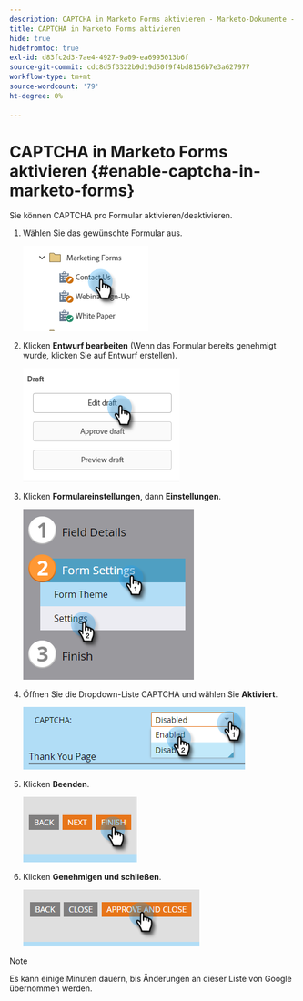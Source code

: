 ```yaml
---
description: CAPTCHA in Marketo Forms aktivieren - Marketo-Dokumente - Produktdokumentation
title: CAPTCHA in Marketo Forms aktivieren
hide: true
hidefromtoc: true
exl-id: d83fc2d3-7ae4-4927-9a09-ea6995013b6f
source-git-commit: cdc8d5f3322b9d19d50f9f4bd8156b7e3a627977
workflow-type: tm+mt
source-wordcount: '79'
ht-degree: 0%

---
```


# CAPTCHA in Marketo Forms aktivieren {#enable-captcha-in-marketo-forms}

Sie können CAPTCHA pro Formular aktivieren/deaktivieren.

1. Wählen Sie das gewünschte Formular aus.

   ![](assets/enable-captcha-in-marketo-forms-1.png)

1. Klicken **Entwurf bearbeiten** (Wenn das Formular bereits genehmigt wurde, klicken Sie auf Entwurf erstellen).

   ![](assets/enable-captcha-in-marketo-forms-2.png)

1. Klicken **Formulareinstellungen**, dann **Einstellungen**.

   ![](assets/enable-captcha-in-marketo-forms-3.png)

1. Öffnen Sie die Dropdown-Liste CAPTCHA und wählen Sie **Aktiviert**.

   ![](assets/enable-captcha-in-marketo-forms-4.png)

1. Klicken **Beenden**.

   ![](assets/enable-captcha-in-marketo-forms-5.png)

1. Klicken **Genehmigen und schließen**.

   ![](assets/enable-captcha-in-marketo-forms-6.png)

>[!NOTE]
>
>Es kann einige Minuten dauern, bis Änderungen an dieser Liste von Google übernommen werden.
